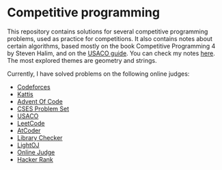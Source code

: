 # Competitive programming
This repository contains solutions for several competitive programming problems, used as practice for competitions. It also contains notes about certain algorithms, based mostly on the book Competitive Programming 4 by Steven Halim, and on the [USACO guide](https://usaco.guide/). You can check my notes [here](notes/). The most explored themes are geometry and strings.

Currently, I have solved problems on the following online judges:
- [Codeforces](https://codeforces.com/profile/_FM)
- [Kattis](https://open.kattis.com/users/felix-martins)
- [Advent Of Code](https://adventofcode.com/)
- [CSES Problem Set](https://cses.fi/problemset/)
- [USACO](https://usaco.org/)
- [LeetCode](https://leetcode.com/u/Minipoloalex/)
- [AtCoder](https://atcoder.jp/)
- [Library Checker](https://judge.yosupo.jp/)
- [LightOJ](https://lightoj.com/)
- [Online Judge](https://onlinejudge.org/)
- [Hacker Rank](https://www.hackerrank.com/)
